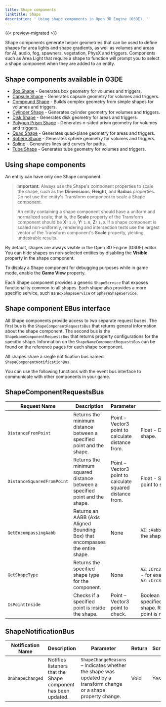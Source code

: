 ```yaml
---
title: Shape components
linktitle: Shape
description: ' Using shape components in Open 3D Engine (O3DE). '
---
```


{{< preview-migrated >}}

Shape components generate helper geometries that can be used to define shapes for area lights and shape gradients, as well as volumes and areas for AI, audio, fog, spawners, vegetation, PhysX and triggers. Components such as Area Light that require a shape to function will prompt you to select a shape component when they are added to an entity.

## Shape components available in O3DE ##

* [Box Shape](/docs/user-guide/components/reference/shape/box-shape/) - Generates box geometry for volumes and triggers.
* [Capsule Shape](/docs/user-guide/components/reference/shape/capsule-shape/) - Generates capsule geometry for volumes and triggers.
* [Compound Shape](/docs/user-guide/components/reference/shape/compound-shape/) - Builds complex geometry from simple shapes for volumes and triggers.
* [Cylinder Shape](/docs/user-guide/components/reference/shape/cylinder-shape/) - Generates cylinder geometry for volumes and triggers.
* [Disk Shape](/docs/user-guide/components/reference/shape/disk-shape/) - Generates disk geometry for areas and triggers.
* [Polygon Prism Shape](/docs/user-guide/components/reference/shape/polygon-prism-shape/) - Generates n-sided prism geometry for volumes and triggers.
* [Quad Shape](/docs/user-guide/components/reference/shape/quad-shape/) - Generates quad-plane geometry for areas and triggers.
* [Sphere Shape](/docs/user-guide/components/reference/shape/sphere-shape/) - Generates sphere geometry for volumes and triggers.
* [Spline](/docs/user-guide/components/reference/shape/spline/) - Generates lines and curves for paths.
* [Tube Shape](/docs/user-guide/components/reference/shape/tube-shape/) - Generates tube geometry for volumes and triggers.

## Using shape components ##

An entity can have only one Shape component.

  > **Important:** Always use the Shape's component properties to scale the shape, such as the **Dimensions**, **Height**, and **Radius** properties. Do not use the entity's Transform component to scale a Shape component.
  >
  >An entity containing a shape component should have a uniform and normalized scale; that is, the **Scale** property of the Transform component should be **X:** `1.0`, **Y:** `1.0`, **Z:** `1.0`. If a shape component is scaled non-uniformly, rendering and intersection tests use the largest vector of the Transform component's **Scale** property, yielding undesirable results.
  >

By default, shapes are always visible in the Open 3D Engine (O3DE) editor. You can hide shapes on non-selected entities by disabling the **Visible** property in the shape component.

To display a Shape component for debugging purposes while in game mode, enable the **Game View** property.

Each Shape component provides a generic `ShapeService` that exposes functionality common to all shapes. Each shape also provides a more specific service, such as `BoxShapeService` or `SphereShapeService`.

## Shape component EBus interface ##

All Shape components provide access to two separate request buses. The first bus is the `ShapeComponentRequestsBus` that returns general information about the shape component. The second bus is the `ShapeNameComponentRequestsBus` that returns property configurations for the specific shape. Information on the `ShapeNameComponentRequestsBus` can be found on the reference pages for each shape component.

All shapes share a single notification bus named `ShapeComponentNotificationBus`.

You can use the following functions with the event bus interface to communicate with other components in your game.

## ShapeComponentRequestsBus ##

| Request Name | Description | Parameter | Return | Scriptable |
|-|-|-|-|-|
| `DistanceFromPoint` | Returns the minimum distance between a specified point and the shape. | Point – Vector3 point to calculate distance from.  | Float - Distance from point to shape. | Yes |
| `DistanceSquaredFromPoint` | Returns the minimum squared distance between a specified point and the shape. | Point – Vector3 point to calculate squared distance from. | Float - Squared distance from point to shape. | Yes |
| `GetEncompassingAabb` | Returns an AABB (Axis Aligned Bounding Box) that encompasses the entire shape. | None | `AZ::Aabb` that encompasses the shape.  | Yes |
| `GetShapeType` | Returns the specified shape type for the component. | None | `AZ::Crc32(<shape_type_name>)` - for example, `AZ::Crc32("Sphere")` | Yes |
| `IsPointInside` | Checks if a specified point is inside the shape.  | Point – Vector3 point to check. | Boolean - Returns `True` if the specified point is inside the shape. Returns `False` if the point is not inside the shape. | Yes |

## ShapeNotificationBus ##

| Notification Name | Description | Parameter | Return | Scriptable |
|-|-|-|-|-|
| `OnShapeChanged` | Notifies listeners that the Shape component has been updated. | `ShapeChangeReasons` – Indicates whether the shape was updated by a transform change or a shape property change. | Void | Yes |
